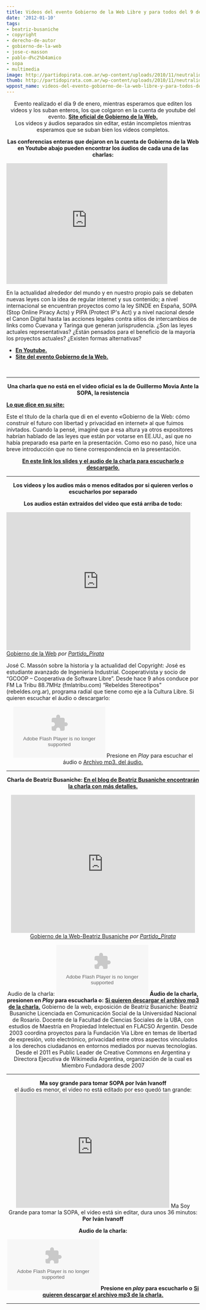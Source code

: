 ```yaml
---
title: Videos del evento Gobierno de la Web Libre y para todos del 9 de enero de 2012
date: '2012-01-10'
tags:
- beatriz-busaniche
- copyright
- derecho-de-autor
- gobierno-de-la-web
- jose-c-masson
- pablo-d%c2%b4amico
- sopa
- multimedia
image: http://partidopirata.com.ar/wp-content/uploads/2010/11/neutralidad-de-la-red.jpg
thumb: http://partidopirata.com.ar/wp-content/uploads/2010/11/neutralidad-de-la-red-150x150.jpg
wppost_name: videos-del-evento-gobierno-de-la-web-libre-y-para-todos-del-9-de-enero-de-2012
---
```


<center>Evento realizado el día 9 de enero, mientras esperamos que editen los videos y los suban enteros, los que colgaron en la cuenta de youtube del evento.
<strong><a href="http://www.gobiernodelaweb.com.ar/" target="_blank">Site oficial de Gobierno de la Web.</a></strong></center><center>Los videos y áudios separados sin editar, están incompletos mientras esperamos que se suban bien los videos completos.</center>
<p style="text-align: center;"><strong>Las conferencias enteras que dejaron en la cuenta de Gobierno de la Web en Youtube abajo pueden encontrar los áudios de cada una de las charlas:</strong></p>
<iframe src="http://www.youtube.com/embed/15vxn1iJweM" frameborder="0" width="420" height="315"></iframe>

En la actualidad alrededor del mundo y en nuestro propio país se debaten nuevas leyes con la idea de regular internet y sus contenido; a nivel internacional se encuentran proyectos como la ley SINDE en España, SOPA (Stop Online Piracy Acts) y PIPA (Protect IP's Act) y a nivel nacional desde el Canon Digital hasta las acciones legales contra sitios de intercambios de links como Cuevana y Taringa que generan jurisprudencia.
¿Son las leyes actuales representativas? ¿Están pensados para el beneficio de la mayoría los proyectos actuales? ¿Existen formas alternativas?
<ul>
	<li><strong><a href="http://youtu.be/15vxn1iJweM" target="_blank">En Youtube.</a></strong></li>
	<li><strong><a href="http://www.gobiernodelaweb.com.ar/" target="_blank">Site del evento Gobierno de la Web.</a></strong></li>
</ul>
&nbsp;

<hr />
<p style="text-align: center;"><strong>Una charla que no está en el video oficial es la de Guillermo Movia Ante la SOPA, la resistencia</strong>
<strong></strong></p>
<p style="text-align: left;"><strong><a href="http://unojoenelcielo.com.ar/2012/01/11/ante-la-sopa-la-resistencia/">Lo que dice en su site:</a></strong></p>
<p style="text-align: left;">Este el título de la charla que di en el evento «Gobierno de la Web: cómo construir el futuro con libertad y privacidad en internet» al que fuimos inivtados. Cuando la pensé, imaginé que a esa altura ya otros expositores habrían hablado de las leyes que están por votarse en EE.UU., así que no había preparado esa parte en la presentación. Como eso no pasó, hice una breve introducción que no tiene correspondencia en la presentación.</p>
<p style="text-align: center;"><a href="http://unojoenelcielo.com.ar/2012/01/11/ante-la-sopa-la-resistencia/"><strong>En este link los slides y el audio de la charla para escucharlo o descargarlo</strong>.</a></p>


<hr />
<p style="text-align: center;"><strong>Los videos y los audios más o menos editados por si quieren verlos o escucharlos por separado</strong></p>
<p style="text-align: center;"><strong>Los audios están extraídos del video que está arriba de todo:</strong></p>
<iframe src="http://www.dailymotion.com/embed/video/xnk71y" frameborder="0" width="480" height="360"></iframe>
<a href="http://www.dailymotion.com/video/xnk71y_gobierno-de-la-web_news" target="_blank">Gobierno de la Web</a> <em>por <a href="http://www.dailymotion.com/Partido_Pirata" target="_blank">Partido_Pirata</a></em>

José C. Massón sobre la historia y la actualidad del Copyright:
José es estudiante avanzado de Ingenieria Industrial. Cooperativista y socio de “GCOOP – Cooperativa de Software Libre”.
Desde hace 9 años conduce por FM La Tribu 88.7MHz (fmlatribu.com) “Rebeldes Stereotipos” (rebeldes.org.ar), programa radial que tiene como eje a la Cultura Libre.
Si quieren escuchar el áudio o descargarlo:

<center><object id="player983663" width="240" height="133" classid="clsid:d27cdb6e-ae6d-11cf-96b8-444553540000" codebase="http://download.macromedia.com/pub/shockwave/cabs/flash/swflash.cab#version=6,0,40,0"><param name="AllowScriptAccess" value="always" /><param name="allowFullScreen" value="true" /><param name="wmode" value="transparent" /><param name="src" value="http://www.ivoox.com/playerivoox_ee_983663_1.html" /><param name="allowfullscreen" value="true" /><param name="allowscriptaccess" value="always" /><embed id="player983663" width="240" height="133" type="application/x-shockwave-flash" src="http://www.ivoox.com/playerivoox_ee_983663_1.html" AllowScriptAccess="always" allowFullScreen="true" wmode="transparent" allowfullscreen="true" allowscriptaccess="always" /></object>
Presione en <em>Play</em> para escuchar el áudio o
<a href="http://www.ivoox.com/audio-gobierno-web-charla-jose_md_983663_1.mp3" target="_blank">Archivo mp3. del áudio.</a></center>

<hr />
<p style="text-align: center;"><strong>Charla de Beatriz Busaniche:
<a href="http://www.bea.org.ar/2012/01/la-logica-generativa-de-la-red/" target="_blank">En el blog de Beatriz Busaniche encontrarán la charla con más detalles.</a></strong></p>
<p style="text-align: center;"><iframe src="http://www.dailymotion.com/embed/video/xnk7fq" frameborder="0" width="480" height="360"></iframe>
<a href="http://www.dailymotion.com/video/xnk7fq_gobierno-de-la-web-beatriz-busaniche_news" target="_blank">Gobierno de la Web-Beatriz Busaniche</a> <em>por <a href="http://www.dailymotion.com/Partido_Pirata" target="_blank">Partido_Pirata</a></em></p>
<p style="text-align: center;">Audio de la charla:
<object id="player983684" width="240" height="133" classid="clsid:d27cdb6e-ae6d-11cf-96b8-444553540000" codebase="http://download.macromedia.com/pub/shockwave/cabs/flash/swflash.cab#version=6,0,40,0"><param name="AllowScriptAccess" value="always" /><param name="allowFullScreen" value="true" /><param name="wmode" value="transparent" /><param name="src" value="http://www.ivoox.com/playerivoox_ee_983684_1.html" /><param name="allowfullscreen" value="true" /><param name="allowscriptaccess" value="always" /><embed id="player983684" width="240" height="133" type="application/x-shockwave-flash" src="http://www.ivoox.com/playerivoox_ee_983684_1.html" AllowScriptAccess="always" allowFullScreen="true" wmode="transparent" allowfullscreen="true" allowscriptaccess="always" /></object>
<strong>Áudio de la charla, presionen en <em>Play</em> para escucharla o:</strong>
<strong> <a href="http://www.ivoox.com/audio-gobierno-web-charla-beatriz_md_983684_1.mp3" target="_blank">Si quieren descargar el archivo mp3 de la charla.</a></strong>
Gobierno de la web, exposición de Beatriz Busaniche:
Beatriz Busaniche
Licenciada en Comunicación Social de la Universidad Nacional de Rosario. Docente de la Facultad de Ciencias Sociales de la UBA, con estudios de Maestría en Propiedad Intelectual en FLACSO Argentin. Desde 2003 coordina proyectos para la Fundación Vía Libre en temas de libertad de expresión, voto electrónico, privacidad entre otros aspectos vinculados a los derechos ciudadanos en entornos mediados por nuevas tecnologías.
Desde el 2011 es Public Leader de Creative Commons en Argentina y Directora Ejecutiva de Wikimedia Argentina, organización de la cual es Miembro Fundadora desde 2007</p>


<hr />

<center><strong>Ma soy grande para tomar SOPA por Iván Ivanoff</strong></center><center>el áudio es menor, el video no está editado por eso quedó tan grande:</center><center>
<iframe src="http://player.vimeo.com/video/34817057?title=0&amp;byline=0&amp;portrait=0" frameborder="0" width="400" height="300"></iframe>
Ma Soy Grande para tomar la SOPA, el video está sin editar, dura unos 36 minutos:
<strong>Por Iván Ivanoff</strong></center>
<p style="text-align: center;"><strong>Audio de la charla:</strong></p>
<p style="text-align: center;"><object id="player983700" width="240" height="133" classid="clsid:d27cdb6e-ae6d-11cf-96b8-444553540000" codebase="http://download.macromedia.com/pub/shockwave/cabs/flash/swflash.cab#version=6,0,40,0"><param name="AllowScriptAccess" value="always" /><param name="allowFullScreen" value="true" /><param name="wmode" value="transparent" /><param name="src" value="http://www.ivoox.com/playerivoox_ee_983700_1.html" /><param name="allowfullscreen" value="true" /><param name="allowscriptaccess" value="always" /><embed id="player983700" width="240" height="133" type="application/x-shockwave-flash" src="http://www.ivoox.com/playerivoox_ee_983700_1.html" AllowScriptAccess="always" allowFullScreen="true" wmode="transparent" allowfullscreen="true" allowscriptaccess="always" /></object>
<strong>Presione en <em>play</em> para escucharlo o</strong>
<strong> <a href="http://www.ivoox.com/audio-gobierno-web-charla-ivan-ivanoff_md_983700_1.mp3" target="_blank">Si quieren descargar el archivo mp3 de la charla.</a></strong></p>


<hr />
